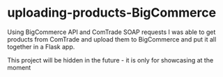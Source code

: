 # uploading-products-BigCommerce

Using BigCommerce API and ComTrade SOAP requests I was able to get products from ComTrade
and upload them to BigCommerce and put it all together in a Flask app.

This project will be hidden in the future - it is only for showcasing at the moment
